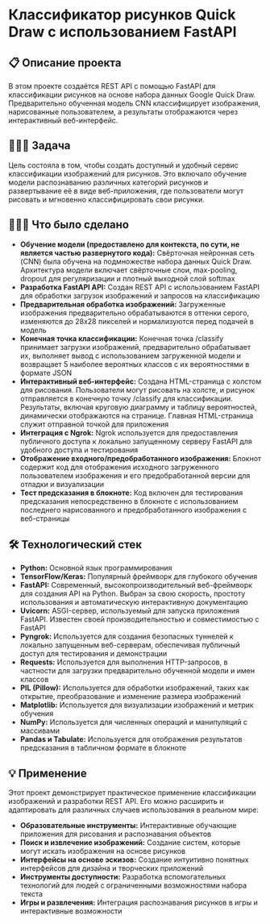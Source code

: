 # Классификатор рисунков Quick Draw с использованием FastAPI

## 📋 Описание проекта
В этом проекте создаётся REST API с помощью FastAPI для классификации рисунков на основе набора данных Google Quick Draw. Предварительно обученная модель CNN классифицирует изображения, нарисованные пользователем, а результаты отображаются через интерактивный веб-интерфейс.

## 👨🏻‍💻 Задача
Цель состояла в том, чтобы создать доступный и удобный сервис классификации изображений для рисунков. Это включало обучение модели распознаванию различных категорий рисунков и развертывание её в виде веб-приложения, где пользователи могут рисовать и мгновенно классифицировать свои рисунки.

## 🧑🏻‍🔧 Что было сделано
- **Обучение модели (предоставлено для контекста, по сути, не является частью развернутого кода):** Свёрточная нейронная сеть (CNN) была обучена на подмножестве набора данных Quick Draw. Архитектура модели включает свёрточные слои, max-pooling, dropout для регуляризации и плотный выходной слой softmax
- **Разработка FastAPI API:** Создан REST API с использованием FastAPI для обработки загрузок изображений и запросов на классификацию
- **Предварительная обработка изображений:** Загруженные изображения предварительно обрабатываются в оттенки серого, изменяются до 28x28 пикселей и нормализуются перед подачей в модель
- **Конечная точка классификации:** Конечная точка /classify принимает загрузки изображений, предварительно обрабатывает их, выполняет вывод с использованием загруженной модели и возвращает 5 наиболее вероятных классов с их вероятностями в формате JSON
- **Интерактивный веб-интерфейс:** Создана HTML-страница с холстом для рисования. Пользователи могут рисовать на холсте, и рисунок отправляется в конечную точку /classify для классификации. Результаты, включая круговую диаграмму и таблицу вероятностей, динамически отображаются на странице. Главная HTML-страница служит отправной точкой для приложения
- **Интеграция с Ngrok:** Ngrok используется для предоставления публичного доступа к локально запущенному серверу FastAPI для удобного доступа и тестирования
- **Отображение входного/предобработанного изображения:** Блокнот содержит код для отображения исходного загруженного пользователем изображения и его предобработанной версии для отладки и визуализации
- **Тест предсказания в блокноте:** Код включен для тестирования предсказания непосредственно в блокноте с использованием последнего нарисованного и предобработанного изображения с веб-страницы

## 🛠️ Технологический стек
- **Python:** Основной язык программирования
- **TensorFlow/Keras:** Популярный фреймворк для глубокого обучения
- **FastAPI:** Современный, высокопроизводительный веб-фреймворк для создания API на Python. Выбран за свою скорость, простоту использования и автоматическую интерактивную документацию
- **Uvicorn:** ASGI-сервер, используемый для запуска приложения FastAPI. Известен своей производительностью и совместимостью с FastAPI
- **Pyngrok:** Используется для создания безопасных туннелей к локально запущенным веб-серверам, обеспечивая публичный доступ для тестирования и демонстрации
- **Requests:** Используется для выполнения HTTP-запросов, в частности для загрузки предварительно обученной модели и имен классов
- **PIL (Pillow):** Используется для обработки изображений, таких как открытие, преобразование и изменение размера изображений
- **Matplotlib:** Используется для визуализации изображений и метрик обучения
- **NumPy:** Используется для численных операций и манипуляций с массивами
- **Pandas и Tabulate:** Используется для отображения результатов предсказания в табличном формате в блокноте

## 💡 Применение
Этот проект демонстрирует практическое применение классификации изображений и разработки REST API. Его можно расширить и адаптировать для различных случаев использования в реальном мире:
- **Образовательные инструменты:** Интерактивные обучающие приложения для рисования и распознавания объектов
- **Поиск и извлечение изображений:** Создание систем, которые могут искать изображения на основе рисунков
- **Интерфейсы на основе эскизов:** Создание интуитивно понятных интерфейсов для дизайна и творческих приложений
- **Инструменты доступности:** Разработка вспомогательных технологий для людей с ограниченными возможностями набора текста
- **Игры и развлечения:** Интеграция распознавания рисунков в игры и интерактивные возможности
